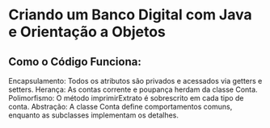 # Criando um Banco Digital com Java e Orientação a Objetos

## Como o Código Funciona:
Encapsulamento: Todos os atributos são privados e acessados via getters e setters.
Herança: As contas corrente e poupança herdam da classe Conta.
Polimorfismo: O método imprimirExtrato é sobrescrito em cada tipo de conta.
Abstração: A classe Conta define comportamentos comuns, enquanto as subclasses implementam os detalhes.
